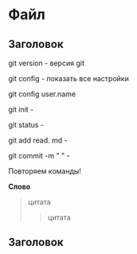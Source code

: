# Файл
## Заголовок

git version - версия  git

git config - показать все настройки

git config user.name 

git init - 

git status -

git add read. md - 

git commit -m " " - 

Повторяем команды!

**Слово** 

>цитата
>>цитата

##  Заголовок
